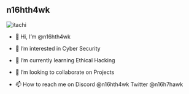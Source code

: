 ## n16hth4wk

![itachi](https://user-images.githubusercontent.com/87468669/194644736-884ec6d0-1f6d-493a-97f6-63fd6f456694.gif)


- 👋 Hi, I’m @n16hth4wk

- 👀 I’m interested in Cyber Security

- 🌱 I’m currently learning Ethical Hacking

- 💞️ I’m looking to collaborate on Projects

- 📫 How to reach me on Discord @n16hth4wk Twitter @n16h7hawk
